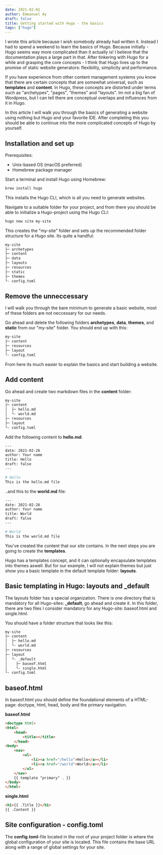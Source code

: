 ```yaml
---
date: 2021-02-01
author: Emmanuel Ay
draft: false
title: Getting started with Hugo - the basics
tags: ["hugo"]
---
```


I wrote this article because I wish somebody already had written it. Instead I had to spend a weekend to learn the basics of Hugo. Because initially - Hugo seems way more complicated than it actually is! I believe that the documentation plays a large part in that. After tinkering with Hugo for a while and grasping the core concepts - I think that Hugo lives up to the promise of static website generators: flexibility, simplicity and performance.

<!--more-->

If you have experience from other content management systems you know that there are certain concepts that are somewhat universal, such as **templates** and **content**. In Hugo, these concepts are distorted under terms such as "archetypes", "pages", "themes" and "layouts". Im not a big fan of Wordpress, but I can tell there are conceptual overlaps and influences from it in Hugo.

In this article I will walk you through the basics of generating a website using nothing but Hugo and your favorite IDE. After completing this you should be able to continue into the more complicated concepts of Hugo by yourself. 

## Installation and set up

Prerequisites:
* Unix-based OS (macOS preferred)
* Homebrew package manager

Start a terminal and install Hugo using Homebrew:

```sh
brew install hugo
```

This installs the Hugo CLI, which is all you need to generate websites. 

Navigate to a suitable folder for your project,  and from there you should be able to initialize a Hugo-project using the Hugo CLI:

```sh
hugo new site my-site
```

This creates the "my-site" folder and sets up the recommended folder structure for a Hugo site. Its quite a handful:

```sh
my-site
├─ archetypes
├─ content
├─ data
├─ layouts
├─ resources
├─ static
├─ themes
└- config.toml
```

## Remove the unneccessary

I will walk you through the bare minimum to generate a basic website, most of these folders are not neccessary for our needs.

Go ahead and delete the following folders **archetypes**, **data**, **themes**, and **static** from our "my-site" folder. You should end up with this:

```sh
my-site
├─ content
├─ resources
├─ layout
└- config.toml
```

From here its much easier to explain the basics and start building a website.

## Add content

Go ahead and create two markdown files in the **content** folder:

```sh
my-site
├─ content
│  ├─ hello.md
│  └- world.md
├─ resources
├─ layout
└- config.toml
```

Add the following content to **hello.md**:

```sh
---
date: 2021-02-26
author: Your name
title: Hello
draft: false
---

# Hello
This is the hello.md file
```
..and this to the **world.md** file:

```sh
---
date: 2021-02-26
author: Your name
title: World
draft: false
---

# World
This is the world.md file
```

You've created the content that our site contains. In the next steps you are going to create the **templates**.

Hugo has a templates concept, and it can optionally encapsulate templates into themes aswell.
But for our example, I will not explain themes but just show you a basic template in the default template folder: **layouts**.

## Basic templating in Hugo: layouts and _default

The layouts folder has a special organization. 
There is one directory that is mandatory for all Hugo-sites: **_default**, go ahead and create it.
In this folder, there are two files I consider mandatory for any Hugo-site: baseof.html and single.html.

You should have a folder structure that looks like this:

```sh
my-site
├─ content
│  ├─ hello.md
│  └- world.md
├─ resources
├─ layout
│  └- _default
│    ├─ baseof.html
│    └- single.html
└- config.toml
```

## baseof.html

In baseof.html you should define the foundational elements of a HTML-page: doctype, html, head, body and the primary navigation.

**baseof.html**
```html
<doctype html>
<html>
	<head>
		<title></title>
	</head>
<body>
	<nav>
		<ul>
			<li><a href="/hello">Hello</a></li>
			<li><a href="/world">World</a></li>
		</ul>
	</nav>
	{{ template "primary" . }}
</body>
</html>
```

**single.html**
```html
<h1>{{ .Title }}</h1>
{{ .Content }}
```

## Site configuration - config.toml

The **config.toml**-file located in the root of your project folder is where the global configuration of your site is located. This file contains the base URL along with a range of global settings for your site.


